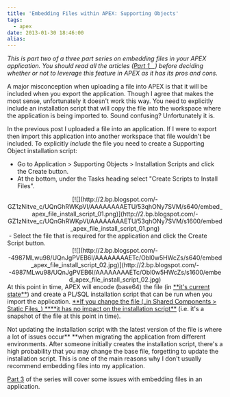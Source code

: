 ```yaml
---
title: 'Embedding Files within APEX: Supporting Objects'
tags:
  - apex
date: 2013-01-30 18:46:00
alias:
---
```


_This is part two of a three part series on embedding files in your APEX application. You should read all the articles ([Part 1](http://www.talkapex.com/2013/01/embedding-files-within-apex.html)__<i>)_ before deciding whether or not to leverage this feature in APEX as it has its pros and cons.</i>

A major misconception when uploading a file into APEX is that it will be included when you export the application. Though I agree that makes the most sense, unfortunately it doesn't work this way. You need to explicitly include an installation script that will copy the file into the workspace where the application is being imported to. Sound confusing? Unfortunately it is.

In the previous post I uploaded a file into an application. If I were to export then import this application into another workspace that file wouldn't be included. To explicitly _include_ the file you need to create a Supporting Object installation script:

- Go to Application &gt; Supporting Objects &gt; Installation Scripts and click the Create button.
- At the bottom, under the Tasks heading select "Create Scripts to Install Files".

<div class="separator" style="clear: both; text-align: center;">[![](http://2.bp.blogspot.com/-GZ1zNitve_c/UQnGhRWKpVI/AAAAAAAAETU/53qhONy7SVM/s640/embed_apex_file_install_script_01.png)](http://2.bp.blogspot.com/-GZ1zNitve_c/UQnGhRWKpVI/AAAAAAAAETU/53qhONy7SVM/s1600/embed_apex_file_install_script_01.png)</div>
&nbsp;- Select the file that is required for the application and click the Create Script button.

<div class="separator" style="clear: both; text-align: center;">[![](http://2.bp.blogspot.com/--4987MLwu98/UQnJgPVEB6I/AAAAAAAAETc/Obl0w5HWcZs/s640/embed_apex_file_install_script_02.jpg)](http://2.bp.blogspot.com/--4987MLwu98/UQnJgPVEB6I/AAAAAAAAETc/Obl0w5HWcZs/s1600/embed_apex_file_install_script_02.jpg)</div>
At this point in time, APEX will encode (base64) the file (in <u>**it's current state**</u>) and create a PL/SQL installation script that can be run when you import the application. <u>**If you change the file (_in Shared Components &gt; Static Files_) ****it has no impact on the installation script**</u> (i.e. it's a snapshot of the file at this point in time).

Not updating the installation script with the latest version of the file is where a lot of issues occur** **when migrating the application from different environments. After someone initially creates the installation script, there's a high probability that you may change the base file, forgetting to update the installation script. This is one of the main reasons why I don't usually recommend embedding files into my application.

[Part 3](http://www.talkapex.com/2013/01/embedding-files-within-apex-where.html) of the series will cover some issues with embedding files in an application.

